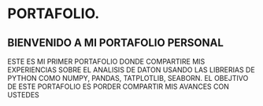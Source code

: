 # PORTAFOLIO.
## BIENVENIDO A MI PORTAFOLIO PERSONAL 


 ESTE ES MI PRIMER PORTAFOLIO DONDE COMPARTIRE MIS EXPERIENCIAS SOBRE EL ANALISIS DE DATON USANDO LAS LIBRERIAS DE PYTHON COMO NUMPY, PANDAS, TATPLOTLIB, SEABORN. EL OBEJTIVO DE ESTE PORTAFOLIO ES PORDER COMPARTIR MIS AVANCES CON USTEDES
 
